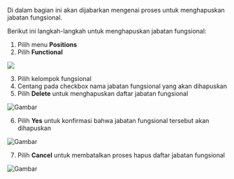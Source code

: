 Di dalam bagian ini akan dijabarkan mengenai proses untuk menghapuskan jabatan fungsional. 

Berikut ini langkah-langkah untuk menghapuskan jabatan fungsional:

1. Pilih menu **Positions**
2. Pilih **Functional**

![](media/ae4eaa2087b05743e98f60c7d456f1b5.png)

3. Pilih kelompok fungsional
4. Centang pada checkbox nama jabatan fungsional yang akan dihapuskan
5. Pilih **Delete** untuk menghapuskan daftar jabatan fungsional

![Gambar](_screenshot/.png/?sanitize=true)

6. Pilih **Yes** untuk konfirmasi bahwa jabatan fungsional tersebut akan dihapuskan

![Gambar](_screenshot/.png/?sanitize=true)

7. Pilih **Cancel** untuk membatalkan proses hapus daftar jabatan fungsional

![Gambar](_screenshot/.png/?sanitize=true)